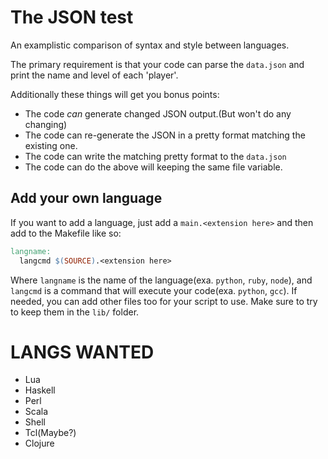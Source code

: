 The JSON test
=============

An examplistic comparison of syntax and style between languages.

The primary requirement is that your code can parse the `data.json` and print the name and level of each 'player'.

Additionally these things will get you bonus points:

- The code _can_ generate changed JSON output.(But won't do any changing)
- The code can re-generate the JSON in a pretty format matching the existing one.
- The code can write the matching pretty format to the `data.json`
- The code can do the above will keeping the same file variable.

## Add your own language

If you want to add a language, just add a `main.<extension here>` and then add to the Makefile like so:

``` Makefile
langname:
  langcmd $(SOURCE).<extension here>
```

Where `langname` is the name of the language(exa. `python`, `ruby`, `node`), and `langcmd` is a command that will execute your code(exa. `python`, `gcc`).
If needed, you can add other files too for your script to use. Make sure to try to keep them in the `lib/` folder.

# LANGS WANTED

- Lua
- Haskell
- Perl
- Scala
- Shell
- Tcl(Maybe?)
- Clojure
